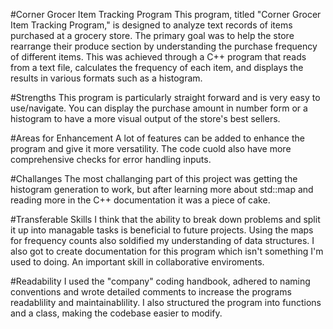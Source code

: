 #Corner Grocer Item Tracking Program
This program, titled "Corner Grocer Item Tracking Program," is designed to analyze text records of items purchased  at a grocery store. The primary goal was to help the store rearrange their produce section by understanding the purchase frequency of different items. This was achieved through a C++ program that reads from a text file, calculates the frequency of each item, and displays the results in various formats such as a histogram.

#Strengths
This program is particularly straight forward and is very easy to use/navigate. You can display the purchase amount in number form or a histogram to have a more visual output of the store's best sellers.

#Areas for Enhancement
A lot of features can be added to enhance the program and give it more versatility. The code cuold also have more comprehensive checks for error handling inputs. 

#Challanges
The most challanging part of this project was getting the histogram generation to work, but after learning more about std::map and reading more in the C++ documentation it was a piece of cake.

#Transferable Skills
I think that the ability to break down problems and split it up into managable tasks is beneficial to future projects. Using the maps for frequency counts also soldified my understanding of data structures. I also got to create documentation for this program which isn't something I'm used to doing. An important skill in collaborative enviroments.

#Readability
I used the "company" coding handbook, adhered to naming conventions and wrote detailed comments to increase the programs readablility and maintainablility. I also structured the program into functions and a class, making the codebase easier to modify.
